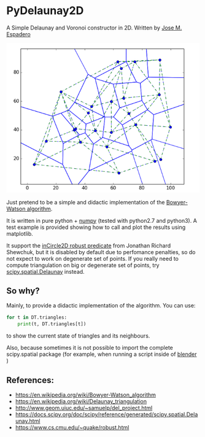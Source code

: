 PyDelaunay2D
==============

A Simple Delaunay and Voronoi constructor in 2D. Written by [Jose M. Espadero](http://github.com/jmespadero)

![](output-delaunay2D.png)

Just pretend to be a simple and didactic implementation of the 
[Bowyer-Watson algorithm](https://en.wikipedia.org/wiki/Bowyer-Watson_algorithm). 

It is written in pure python + [numpy](http://www.numpy.org/) (tested with 
python2.7 and python3). A test example is provided showing how to call and 
plot the results using matplotlib.

It support the [inCircle2D robust predicate](https://www.cs.cmu.edu/~quake/robust.html)
from Jonathan Richard Shewchuk, but it is disabled by default due to perfomance
penalties, so do not expect to work on degenerate set of points.
If you really need to compute triangulation on big or degenerate set of points, 
try [scipy.spatial.Delaunay](https://docs.scipy.org/doc/scipy/reference/generated/scipy.spatial.Delaunay.html) 
instead.

## So why?
Mainly, to provide a didactic implementation of the algorithm. You can use:
``` python 
for t in DT.triangles:        
    print(t, DT.triangles[t])
```
to show the current state of triangles and its neighbours.

Also, because sometimes it is not possible to import the complete scipy.spatial package 
(for example, when running a script inside of [blender](https://www.blender.org/) )

## References:
* https://en.wikipedia.org/wiki/Bowyer-Watson_algorithm
* https://en.wikipedia.org/wiki/Delaunay_triangulation
* http://www.geom.uiuc.edu/~samuelp/del_project.html
* https://docs.scipy.org/doc/scipy/reference/generated/scipy.spatial.Delaunay.html
* https://www.cs.cmu.edu/~quake/robust.html
